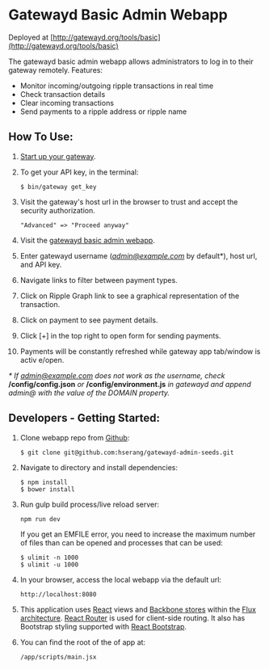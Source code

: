 # Gatewayd Basic Admin Webapp

Deployed at [http://gatewayd.org/tools/basic](http://gatewayd.org/tools/basic)

The gatewayd basic admin webapp allows administrators to log in to their gateway remotely. Features:
- Monitor incoming/outgoing ripple transactions in real time
- Check transaction details
- Clear incoming transactions
- Send payments to a ripple address or ripple name

## How To Use:

1. [Start up your gateway](https://ripple.com/build/gatewayd/#gatewayd-usage).
2. To get your API key, in the terminal:

    ```
    $ bin/gateway get_key
    ```
3. Visit the gateway's host url in the browser to trust and accept the security authorization.

    ```
    "Advanced" => "Proceed anyway"
    ```
4. Visit the [gatewayd basic admin webapp](http://gatewayd.org/tools/basic).

5. Enter gatewayd username (*admin@example.com* by default*), host url, and API key.

6. Navigate links to filter between payment types.

7. Click on Ripple Graph link to see a graphical representation of the transaction.

8. Click on payment to see payment details.

9. Click [+] in the top right to open form for sending payments.
10. Payments will be constantly refreshed while gateway app tab/window is activ
e/open.

_* If admin@example.com does not work as the username, check_ **/config/config.json** _or_ **/config/environment.js** _in gatewayd and append admin@ with the value of the DOMAIN property._

## Developers - Getting Started:

1. Clone webapp repo from [Github](https://github.com/hserang/gatewayd-admin-seeds):

    ```
    $ git clone git@github.com:hserang/gatewayd-admin-seeds.git
    ```
2. Navigate to directory and install dependencies:

    ```
    $ npm install
    $ bower install
    ```
3. Run gulp build process/live reload server:

    ```
    npm run dev
    ```
    If you get an EMFILE error, you need to increase the maximum number of files than can be opened and processes that can be used:

    ```
    $ ulimit -n 1000
    $ ulimit -u 1000
    ```
4. In your browser, access the local webapp via the default url:

    ```
    http://localhost:8080
    ```
5. This application uses [React](http://facebook.github.io/react/docs/tutorial.html) views and [Backbone stores](http://www.toptal.com/front-end/simple-data-flow-in-react-applications-using-flux-and-backbone?utm_source=javascriptweekly&utm_medium=email) within the [Flux architecture](http://facebook.github.io/flux/docs/overview.html). [React Router](https://github.com/rackt/react-router) is used for client-side routing. It also has Bootstrap styling supported with [React Bootstrap](http://react-bootstrap.github.io/).
6. You can find the root of the of app at:

    ```
    /app/scripts/main.jsx
    ```
